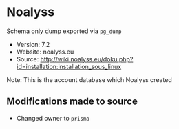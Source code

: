 # Noalyss

Schema only dump exported via `pg_dump`

- Version: 7.2
- Website: noalyss.eu
- Source: http://wiki.noalyss.eu/doku.php?id=installation:installation_sous_linux

Note: This is the account database which Noalyss created

## Modifications made to source

- Changed owner to `prisma`
